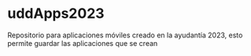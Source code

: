 # uddApps2023
Repositorio para aplicaciones móviles creado en la ayudantía 2023, esto permite guardar las aplicaciones que se crean

